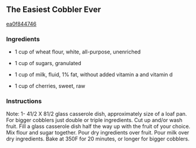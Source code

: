 ## The Easiest Cobbler Ever

[ea0f844746](http://www.food.com/recipe/the-easiest-cobbler-ever-383924)

### Ingredients

 - 1 cup of wheat flour, white, all-purpose, unenriched

 - 1 cup of sugars, granulated

 - 1 cup of milk, fluid, 1% fat, without added vitamin a and vitamin d

 - 1 cup of cherries, sweet, raw

### Instructions

Note: 1- 41/2 X 81/2 glass casserole dish, approximately size of a loaf pan. For bigger cobblers just double or triple ingredients. Cut up and/or wash fruit. Fill a glass casserole dish half the way up with the fruit of your choice. Mix flour and sugar together. Pour dry ingredients over fruit. Pour milk over dry ingredients. Bake at 350F for 20 minutes, or longer for bigger cobblers.